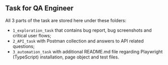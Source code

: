 ## Task for QA Engineer

All 3 parts of the task are stored here under these folders:
- `1_exploration_task` that contains bug report, bug screenshots and critical user flows;
- `2_API_task` with Postman collection and answers to API related questions;
- `3_automation_task` with additional README.md file regarding Playwright (TypeScript) installation, page object and test files.
